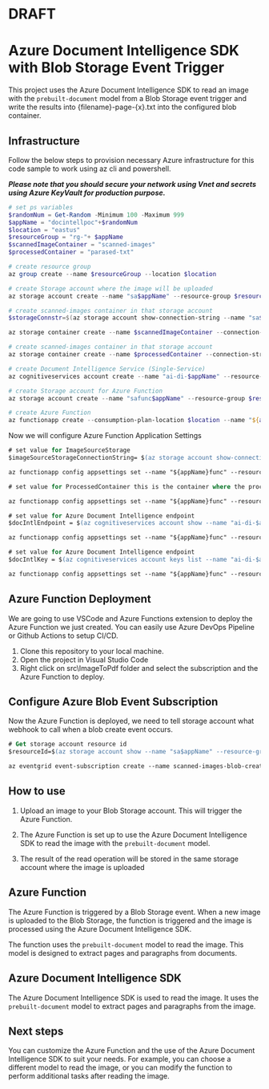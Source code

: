 # DRAFT
# Azure Document Intelligence SDK with Blob Storage Event Trigger

This project uses the Azure Document Intelligence SDK to read an image with the `prebuilt-document` model from a Blob Storage event trigger and write the results into {filename}-page-{x}.txt into the configured blob container.

## Infrastructure
Follow the below steps to provision necessary Azure infrastructure for this code sample to work using az cli and powershell.

___Please note that you should secure your network using Vnet and secrets using Azure KeyVault for production purpose.___

```powershell
# set ps variables
$randomNum = Get-Random -Minimum 100 -Maximum 999
$appName = "docintellpoc"+$randomNum
$location = "eastus"
$resourceGroup = "rg-"+ $appName
$scannedImageContainer = "scanned-images"
$processedContainer = "parased-txt"

# create resource group
az group create --name $resourceGroup --location $location

# create Storage account where the image will be uploaded
az storage account create --name "sa$appName" --resource-group $resourceGroup --location $location --sku Standard_LRS --allow-blob-public-access false

# create scanned-images container in that storage account
$storageConnstr=$(az storage account show-connection-string --name "sa$appName" --resource-group $resourceGroup --output tsv --query connectionString)

az storage container create --name $scannedImageContainer --connection-string $storageConnstr

# create scanned-images container in that storage account
az storage container create --name $processedContainer --connection-string $storageConnstr

# create Document Intelligence Service (Single-Service)
az cognitiveservices account create --name "ai-di-$appName" --resource-group $resourceGroup --kind FormRecognizer --sku S0 --location $location --assign-identity --custom-domain "ai-di-$appName"  --yes

# create Storage account for Azure Function
az storage account create --name "safunc$appName" --resource-group $resourceGroup --location $location --sku Standard_LRS --allow-blob-public-access false 

# create Azure Function
az functionapp create --consumption-plan-location $location --name "${appName}func" --os-type Windows --resource-group $resourceGroup --functions-version 4 --runtime dotnet-isolated --runtime-version 8 --storage-account "safunc$appName" 

```

Now we will configure Azure Function Application Settings

```ps
# set value for ImageSourceStorage
$imageSourceStorageConnectionString= $(az storage account show-connection-string --name "sa$appName" --resource-group $resourceGroup --output tsv --query connectionString)

az functionapp config appsettings set --name "${appName}func" --resource-group $resourceGroup --settings "ImageSourceStorage=$imageSourceStorageConnectionString"

# set value for ProcessedContainer this is the container where the processed file is storaged as filename-{txt}-{pageNumber}.txt

az functionapp config appsettings set --name "${appName}func" --resource-group $resourceGroup --settings "ProcessedContainer=$processedContainer"

# set value for Azure Document Intelligence endpoint
$docIntlEndpoint = $(az cognitiveservices account show --name "ai-di-$appName" --resource-group $resourceGroup --output tsv --query properties.endpoint)

az functionapp config appsettings set --name "${appName}func" --resource-group $resourceGroup --settings "AzureDocumentIntelligenceEndpoint=$docIntlEndpoint"

# set value for Azure Document Intelligence endpoint
$docIntlKey = $(az cognitiveservices account keys list --name "ai-di-$appName" --resource-group $resourceGroup --output tsv --query key1)

az functionapp config appsettings set --name "${appName}func" --resource-group $resourceGroup --settings "AzureDocumentIntelligenceKey=$docIntlKey"

```

## Azure Function Deployment 
We are going to use VSCode and Azure Functions extension to deploy the Azure Function we just created.  You can easily use Azure DevOps Pipeline or Github Actions to setup CI/CD.

1. Clone this repository to your local machine.
2. Open the project in Visual Studio Code
3. Right click on src\ImageToPdf folder and select the subscription and the Azure Function to deploy.

## Configure Azure Blob Event Subscription
Now the Azure Function is deployed, we need to tell storage account what webhook to call when a blob create event occurs.

```ps
# Get storage account resource id
$resourceId=$(az storage account show --name "sa$appName" --resource-group $resourceGroup --query id -o tsv)

az eventgrid event-subscription create --name scanned-images-blob-created --source-resource-id $resourceId --endpoint 
```


## How to use

1. Upload an image to your Blob Storage account. This will trigger the Azure Function.

2. The Azure Function is set up to use the Azure Document Intelligence SDK to read the image with the `prebuilt-document` model.

3. The result of the read operation will be stored in the same storage account where the image is uploaded

## Azure Function

The Azure Function is triggered by a Blob Storage event. When a new image is uploaded to the Blob Storage, the function is triggered and the image is processed using the Azure Document Intelligence SDK.

The function uses the `prebuilt-document` model to read the image. This model is designed to extract pages and paragraphs from documents.

## Azure Document Intelligence SDK

The Azure Document Intelligence SDK is used to read the image. It uses the `prebuilt-document` model to extract pages and paragraphs from the image.

## Next steps

You can customize the Azure Function and the use of the Azure Document Intelligence SDK to suit your needs. For example, you can choose a different model to read the image, or you can modify the function to perform additional tasks after reading the image.
